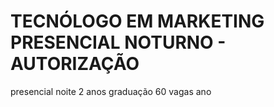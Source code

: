 # TECNÓLOGO EM MARKETING PRESENCIAL NOTURNO - AUTORIZAÇÃO

presencial 
noite
2 anos
graduação
60 vagas ano




